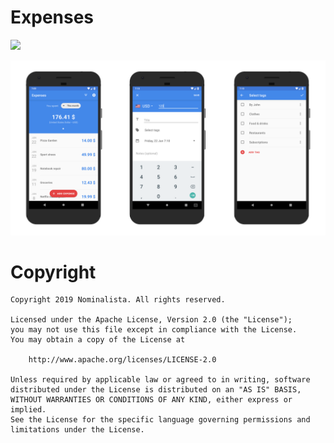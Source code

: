# Expenses

<a href="https://play.google.com/store/apps/details?id=com.nominalista.expenses">
<img src="https://cdn.rawgit.com/steverichey/google-play-badge-svg/master/img/en_get.svg" width="30%">
</a>

![Screens](Resources/Screens.png)

# Copyright

    Copyright 2019 Nominalista. All rights reserved.

    Licensed under the Apache License, Version 2.0 (the "License");
    you may not use this file except in compliance with the License.
    You may obtain a copy of the License at

        http://www.apache.org/licenses/LICENSE-2.0

    Unless required by applicable law or agreed to in writing, software
    distributed under the License is distributed on an "AS IS" BASIS,
    WITHOUT WARRANTIES OR CONDITIONS OF ANY KIND, either express or implied.
    See the License for the specific language governing permissions and
    limitations under the License.
